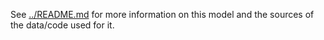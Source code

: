 See [../README.md](../README.md) for more information on this model and the sources of the data/code used for it. 

